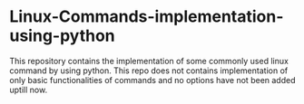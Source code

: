# Linux-Commands-implementation-using-python
This repository contains the implementation of some commonly used linux command by using python.
This repo does not contains implementation of only basic functionalities of commands and no options have not been added uptill now.

